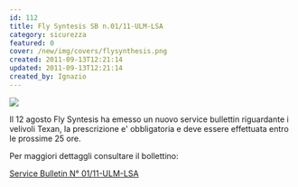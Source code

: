 ```yaml
---
id: 112
title: Fly Syntesis SB n.01/11-ULM-LSA
category: sicurezza
featured: 0
cover: /new/img/covers/flysynthesis.png
created: 2011-09-13T12:21:14
updated: 2011-09-13T12:21:14
created_by: Ignazio
---
```


<img class="float-start pr-4 pb-4 w-[250px]" src="/new/img/stories/2011-09-flysynthesis.png" />

Il 12 agosto Fly Syntesis ha emesso un nuovo service bullettin riguardante i velivoli Texan, la prescrizione e' obbligatoria e deve essere effettuata entro le prossime 25 ore.

Per maggiori dettaggli consultare il bollettino:

<a href="/docs/FS-SB01-11-ULMLSA.pdf">Service Bulletin N° 01/11-ULM-LSA</a>
